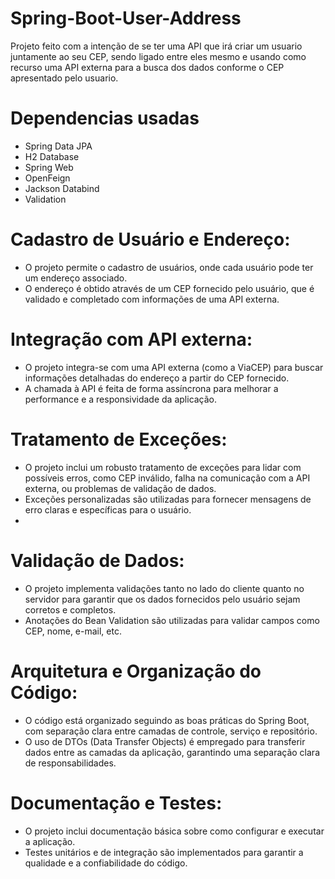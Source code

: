 # Spring-Boot-User-Address
Projeto feito com a intenção de se ter uma API que irá criar um usuario juntamente ao seu CEP, sendo ligado entre eles mesmo e usando como recurso uma API externa para a busca dos dados conforme o CEP apresentado pelo usuario.

# Dependencias usadas
 - Spring Data JPA 
 - H2 Database
 - Spring Web
 - OpenFeign
 - Jackson Databind
 - Validation

# Cadastro de Usuário e Endereço:
 - O projeto permite o cadastro de usuários, onde cada usuário pode ter um endereço associado.
 - O endereço é obtido através de um CEP fornecido pelo usuário, que é validado e completado com informações de uma API externa.

# Integração com API externa:
 - O projeto integra-se com uma API externa (como a ViaCEP) para buscar informações detalhadas do endereço a partir do CEP fornecido.
 - A chamada à API é feita de forma assíncrona para melhorar a performance e a responsividade da aplicação.

# Tratamento de Exceções: 
 - O projeto inclui um robusto tratamento de exceções para lidar com possíveis erros, como CEP inválido, falha na comunicação com a API externa, ou problemas de validação de dados.
 - Exceções personalizadas são utilizadas para fornecer mensagens de erro claras e específicas para o usuário.
 - 
# Validação de Dados:
 - O projeto implementa validações tanto no lado do cliente quanto no servidor para garantir que os dados fornecidos pelo usuário sejam corretos e completos.
 - Anotações do Bean Validation são utilizadas para validar campos como CEP, nome, e-mail, etc.

# Arquitetura e Organização do Código:
 - O código está organizado seguindo as boas práticas do Spring Boot, com separação clara entre camadas de controle, serviço e repositório.
 - O uso de DTOs (Data Transfer Objects) é empregado para transferir dados entre as camadas da aplicação, garantindo uma separação clara de responsabilidades.

# Documentação e Testes:
 - O projeto inclui documentação básica sobre como configurar e executar a aplicação.
 - Testes unitários e de integração são implementados para garantir a qualidade e a confiabilidade do código.
 
